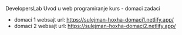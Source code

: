 DevelopersLab Uvod u web programiranje kurs - domaci zadaci

- domaci 1 websajt url: https://sulejman-hoxha-domaci1.netlify.app/
- domaci 2 websajt url: https://sulejman-hoxha-domaci2.netlify.app/
